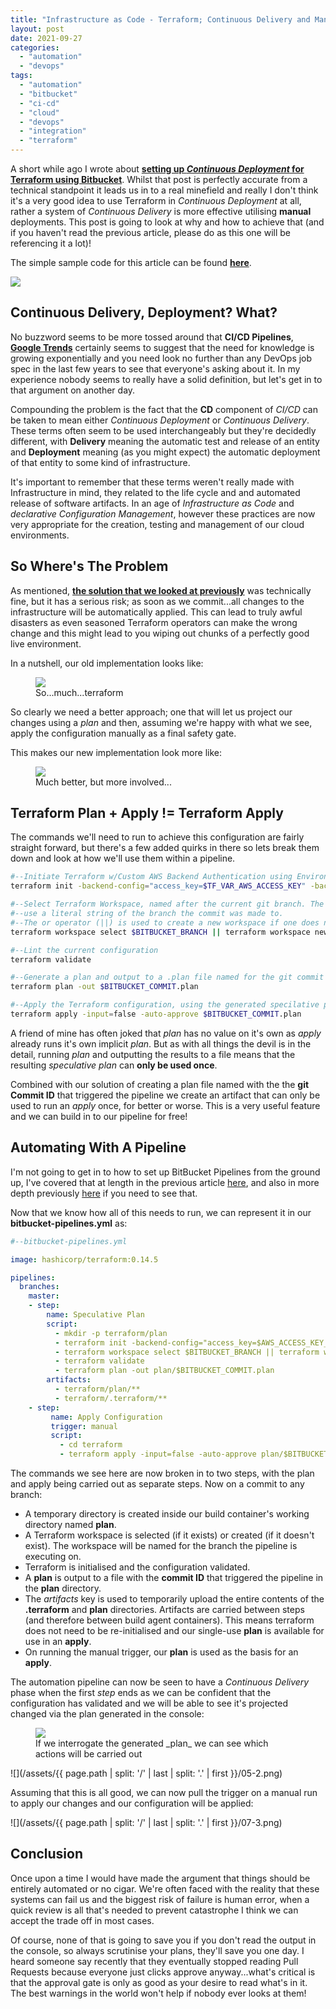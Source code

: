 ```yaml
---
title: "Infrastructure as Code - Terraform; Continuous Delivery and Manual Deployment with BitBucket"
layout: post
date: 2021-09-27
categories: 
  - "automation"
  - "devops"
tags: 
  - "automation"
  - "bitbucket"
  - "ci-cd"
  - "cloud"
  - "devops"
  - "integration"
  - "terraform"
---
```


A short while ago I wrote about **[setting up _Continuous Deployment_ for Terraform using Bitbucket](/infrastructure-as-code-multi-environment-continuous-deployment-with-terraform-and-bitbucket)**. Whilst that post is perfectly accurate from a technical standpoint it leads us in to a real minefield and really I don't think it's a very good idea to use Terraform in _Continuous Deployment_ at all, rather a system of _Continuous Delivery_ is more effective utilising **manual** deployments. This post is going to look at why and how to achieve that (and if you haven't read the previous article, please do as this one will be referencing it a lot)!

The simple sample code for this article can be found **[here](https://github.com/tinfoilcipher/blogexamples/tree/main/terraform-cicd-example)**.

<img src="/assets/{{ page.path | split: '/' | last | split: '.' | first }}/01-1.png" class="scaled-img-75">

## Continuous Delivery, Deployment? What?

No buzzword seems to be more tossed around that **CI/CD Pipelines**, **[Google Trends](https://trends.google.com/trends/explore?date=today%205-y&q=%2Fg%2F11c2p8c42b)** certainly seems to suggest that the need for knowledge is growing exponentially and you need look no further than any DevOps job spec in the last few years to see that everyone's asking about it. In my experience nobody seems to really have a solid definition, but let's get in to that argument on another day.

Compounding the problem is the fact that the **CD** component of _CI/CD_ can be taken to mean either _Continuous Deployment_ or _Continuous Delivery_. These terms often seem to be used interchangeably but they're decidedly different, with **Delivery** meaning the automatic test and release of an entity and **Deployment** meaning (as you might expect) the automatic deployment of that entity to some kind of infrastructure.

It's important to remember that these terms weren't really made with Infrastructure in mind, they related to the life cycle and and automated release of software artifacts. In an age of _Infrastructure as Code_ and _declarative Configuration Management_, however these practices are now very appropriate for the creation, testing and management of our cloud environments.

## So Where's The Problem

As mentioned, **[the solution that we looked at previously](/infrastructure-as-code-multi-environment-continuous-deployment-with-terraform-and-bitbucket)** was technically fine, but it has a serious risk; as soon as we commit...all changes to the infrastructure will be automatically applied. This can lead to truly awful disasters as even seasoned Terraform operators can make the wrong change and this might lead to you wiping out chunks of a perfectly good live environment.

In a nutshell, our old implementation looks like:

<figure>
  <img src="/assets/{{ page.path | split: '/' | last | split: '.' | first }}/2.png">
  <figcaption>So...much...terraform</figcaption>
</figure>

So clearly we need a better approach; one that will let us project our changes using a _plan_ and then, assuming we're happy with what we see, apply the configuration manually as a final safety gate.

This makes our new implementation look more like:

<figure>
  <img src="/assets/{{ page.path | split: '/' | last | split: '.' | first }}/03-4.png">
  <figcaption>Much better, but more involved...</figcaption>
</figure>

## Terraform Plan + Apply != Terraform Apply

The commands we'll need to run to achieve this configuration are fairly straight forward, but there's a few added quirks in there so lets break them down and look at how we'll use them within a pipeline.

```bash
#--Initiate Terraform w/Custom AWS Backend Authentication using Environment Variables
terraform init -backend-config="access_key=$TF_VAR_AWS_ACCESS_KEY" -backend-config="secret_key=$TF_VAR_AWS_SECRET_KEY"

#--Select Terraform Workspace, named after the current git branch. The $BITBUCKET_BRANCH environment variable will
#--use a literal string of the branch the commit was made to.
#--The or operator (||) is used to create a new workspace if one does not exist
terraform workspace select $BITBUCKET_BRANCH || terraform workspace new $BITBUCKET_BRANCH

#--Lint the current configuration
terraform validate

#--Generate a plan and output to a .plan file named for the git commit ID that triggered the pipeline
terraform plan -out $BITBUCKET_COMMIT.plan

#--Apply the Terraform configuration, using the generated specilative plan as in input source and auto-approving
terraform apply -input=false -auto-approve $BITBUCKET_COMMIT.plan
```

A friend of mine has often joked that _plan_ has no value on it's own as _apply_ already runs it's own implicit _plan_. But as with all things the devil is in the detail, running _plan_ and outputting the results to a file means that the resulting _speculative plan_ can **only be used once**.

Combined with our solution of creating a plan file named with the the **git Commit ID** that triggered the pipeline we create an artifact that can only be used to run an _apply_ once, for better or worse. This is a very useful feature and we can build in to our pipeline for free!

## Automating With A Pipeline

I'm not going to get in to how to set up BitBucket Pipelines from the ground up, I've covered that at length in the previous article [here](/infrastructure-as-code-multi-environment-continuous-deployment-with-terraform-and-bitbucket/), and also in more depth previously [here](/bitbucket-aws-and-terraform-flexible-ci-cd-for-immutable-infrastructure/) if you need to see that.

Now that we know how all of this needs to run, we can represent it in our **bitbucket-pipelines.yml** as:

```yaml
#--bitbucket-pipelines.yml

image: hashicorp/terraform:0.14.5

pipelines:
  branches:
    master:
    - step:
        name: Speculative Plan
        script:
          - mkdir -p terraform/plan
          - terraform init -backend-config="access_key=$AWS_ACCESS_KEY_ID" -backend-config="secret_key=$AWS_SECRET_ACCESS_KEY"
          - terraform workspace select $BITBUCKET_BRANCH || terraform workspace new $BITBUCKET_BRANCH
          - terraform validate
          - terraform plan -out plan/$BITBUCKET_COMMIT.plan
        artifacts:
          - terraform/plan/**
          - terraform/.terraform/**
    - step:
         name: Apply Configuration
         trigger: manual
         script:
           - cd terraform
           - terraform apply -input=false -auto-approve plan/$BITBUCKET_COMMIT.plan
```

The commands we see here are now broken in to two steps, with the plan and apply being carried out as separate steps. Now on a commit to any branch:

- A temporary directory is created inside our build container's working directory named **plan**.
- A Terraform workspace is selected (if it exists) or created (if it doesn't exist). The workspace will be named for the branch the pipeline is executing on.
- Terraform is initialised and the configuration validated.
- A **plan** is output to a file with the **commit ID** that triggered the pipeline in the **plan** directory.
- The _artifacts_ key is used to temporarily upload the entire contents of the **.terraform** and **plan** directories. Artifacts are carried between steps (and therefore between build agent containers). This means terraform does not need to be re-initialised and our single-use **plan** is available for use in an **apply**.
- On running the manual trigger, our **plan** is used as the basis for an **apply**.

The automation pipeline can now be seen to have a _Continuous Delivery_ phase when the first _step_ ends as we can be confident that the configuration has validated and we will be able to see it's projected changed via the plan generated in the console:

<figure>
  <img src="/assets/{{ page.path | split: '/' | last | split: '.' | first }}/04-3-1024x421.png">
  <figcaption>If we interrogate the generated _plan_ we can see which actions will be carried out</figcaption>
</figure>

![](/assets/{{ page.path | split: '/' | last | split: '.' | first }}/05-2.png)

Assuming that this is all good, we can now pull the trigger on a manual run to apply our changes and our configuration will be applied:

![](/assets/{{ page.path | split: '/' | last | split: '.' | first }}/07-3.png)

## Conclusion

Once upon a time I would have made the argument that things should be entirely automated or no cigar. We're often faced with the reality that these systems can fail us and the biggest risk of failure is human error, when a quick review is all that's needed to prevent catastrophe I think we can accept the trade off in most cases.

Of course, none of that is going to save you if you don't read the output in the console, so always scrutinise your plans, they'll save you one day. I heard someone say recently that they eventually stopped reading Pull Requests because everyone just clicks approve anyway...what's critical is that the approval gate is only as good as your desire to read what's in it. The best warnings in the world won't help if nobody ever looks at them!
